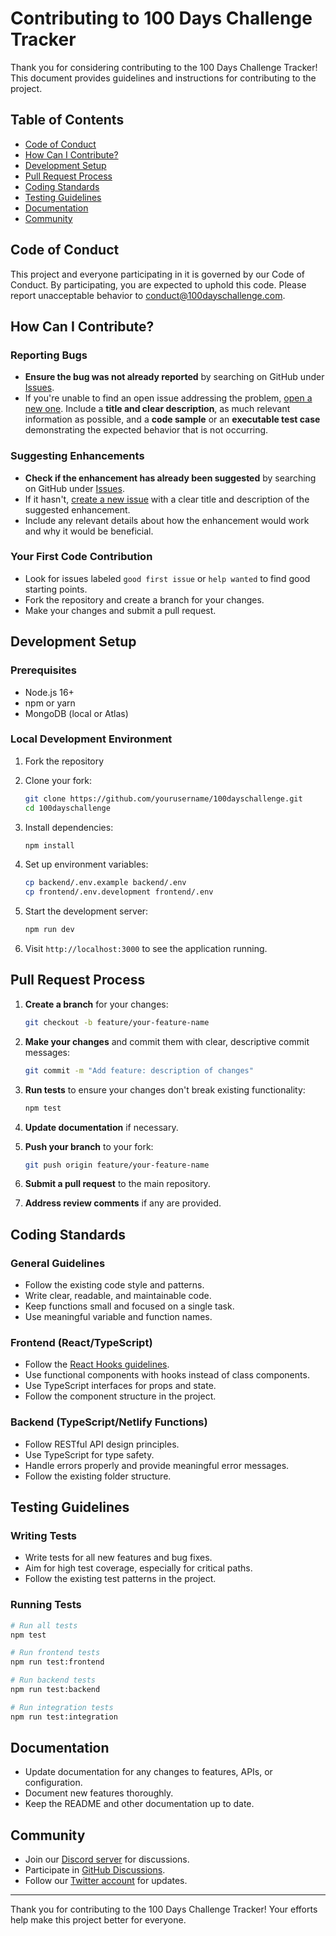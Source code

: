 # Contributing to 100 Days Challenge Tracker

Thank you for considering contributing to the 100 Days Challenge Tracker! This document provides guidelines and instructions for contributing to the project.

## Table of Contents

- [Code of Conduct](#code-of-conduct)
- [How Can I Contribute?](#how-can-i-contribute)
- [Development Setup](#development-setup)
- [Pull Request Process](#pull-request-process)
- [Coding Standards](#coding-standards)
- [Testing Guidelines](#testing-guidelines)
- [Documentation](#documentation)
- [Community](#community)

## Code of Conduct

This project and everyone participating in it is governed by our Code of Conduct. By participating, you are expected to uphold this code. Please report unacceptable behavior to [conduct@100dayschallenge.com](mailto:conduct@100dayschallenge.com).

## How Can I Contribute?

### Reporting Bugs

- **Ensure the bug was not already reported** by searching on GitHub under [Issues](https://github.com/yourusername/100dayschallenge/issues).
- If you're unable to find an open issue addressing the problem, [open a new one](https://github.com/yourusername/100dayschallenge/issues/new). Include a **title and clear description**, as much relevant information as possible, and a **code sample** or an **executable test case** demonstrating the expected behavior that is not occurring.

### Suggesting Enhancements

- **Check if the enhancement has already been suggested** by searching on GitHub under [Issues](https://github.com/yourusername/100dayschallenge/issues).
- If it hasn't, [create a new issue](https://github.com/yourusername/100dayschallenge/issues/new) with a clear title and description of the suggested enhancement.
- Include any relevant details about how the enhancement would work and why it would be beneficial.

### Your First Code Contribution

- Look for issues labeled `good first issue` or `help wanted` to find good starting points.
- Fork the repository and create a branch for your changes.
- Make your changes and submit a pull request.

## Development Setup

### Prerequisites

- Node.js 16+
- npm or yarn
- MongoDB (local or Atlas)

### Local Development Environment

1. Fork the repository
2. Clone your fork:
   ```bash
   git clone https://github.com/yourusername/100dayschallenge.git
   cd 100dayschallenge
   ```

3. Install dependencies:
   ```bash
   npm install
   ```

4. Set up environment variables:
   ```bash
   cp backend/.env.example backend/.env
   cp frontend/.env.development frontend/.env
   ```

5. Start the development server:
   ```bash
   npm run dev
   ```

6. Visit `http://localhost:3000` to see the application running.

## Pull Request Process

1. **Create a branch** for your changes:
   ```bash
   git checkout -b feature/your-feature-name
   ```

2. **Make your changes** and commit them with clear, descriptive commit messages:
   ```bash
   git commit -m "Add feature: description of changes"
   ```

3. **Run tests** to ensure your changes don't break existing functionality:
   ```bash
   npm test
   ```

4. **Update documentation** if necessary.

5. **Push your branch** to your fork:
   ```bash
   git push origin feature/your-feature-name
   ```

6. **Submit a pull request** to the main repository.

7. **Address review comments** if any are provided.

## Coding Standards

### General Guidelines

- Follow the existing code style and patterns.
- Write clear, readable, and maintainable code.
- Keep functions small and focused on a single task.
- Use meaningful variable and function names.

### Frontend (React/TypeScript)

- Follow the [React Hooks guidelines](https://reactjs.org/docs/hooks-rules.html).
- Use functional components with hooks instead of class components.
- Use TypeScript interfaces for props and state.
- Follow the component structure in the project.

### Backend (TypeScript/Netlify Functions)

- Follow RESTful API design principles.
- Use TypeScript for type safety.
- Handle errors properly and provide meaningful error messages.
- Follow the existing folder structure.

## Testing Guidelines

### Writing Tests

- Write tests for all new features and bug fixes.
- Aim for high test coverage, especially for critical paths.
- Follow the existing test patterns in the project.

### Running Tests

```bash
# Run all tests
npm test

# Run frontend tests
npm run test:frontend

# Run backend tests
npm run test:backend

# Run integration tests
npm run test:integration
```

## Documentation

- Update documentation for any changes to features, APIs, or configuration.
- Document new features thoroughly.
- Keep the README and other documentation up to date.

## Community

- Join our [Discord server](https://discord.gg/100dayschallenge) for discussions.
- Participate in [GitHub Discussions](https://github.com/yourusername/100dayschallenge/discussions).
- Follow our [Twitter account](https://twitter.com/100dayschallenge) for updates.

---

Thank you for contributing to the 100 Days Challenge Tracker! Your efforts help make this project better for everyone.